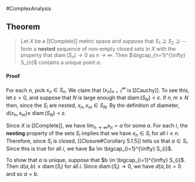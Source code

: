 
#ComplexAnalysis  
## Theorem

>Let $X$ be a [[Complete]] metric space and suppose that $S_{1} \supseteq S_{2} \supseteq\cdots$ form a **nested** sequence of non-empty closed sets in $X$ with the property that $\operatorname{diam}\left(S_{n}\right) \rightarrow 0$ as $n \rightarrow \infty$. Then $\bigcap_{n=1}^{\infty} S_{n}$ contains a unique point $a .$

#### Proof
For each $n$, pick $x_{n} \in S_{n}$. We claim that $\left(x_{n}\right)_{n=1}^{\infty}$ is [[Cauchy]]. To see this, let $\varepsilon>0$, and suppose that $N$ is large enough that $\operatorname{diam}\left(S_{N}\right)<\varepsilon$. If $n, m \geqslant N$ then, since the $S_{i}$ are nested, $x_{n}, x_{m} \in S_{N} .$ By the definition of diameter, $d\left(x_{n}, x_{m}\right) \leqslant$ $\operatorname{diam}\left(S_{N}\right)<\varepsilon$.

Since $X$ is [[Complete]], we have $\lim _{n \rightarrow \infty} x_{n}=a$ for some $a$. For each $i$, the **nesting** property of the sets $S_{i}$ implies that we have $x_{n} \in S_{i}$ for all $i \leqslant n$. Therefore, since $S_{i}$ is closed, [[Closure#Corollary 5.1.5]] tells us that $a \in S_{i}$. Since this is true for all $i$, we have $a \in \bigcap_{i=1}^{\infty} S_{i}$.

To show that $a$ is unique, suppose that $b \in \bigcap_{i=1}^{\infty} S_{i}$. Then $d(a, b) \leqslant \operatorname{diam}\left(S_{i}\right)$ for all $i$. Since $\operatorname{diam}\left(S_{i}\right) \rightarrow 0$, we have $d(a, b)=0$ and so $a=b$.
